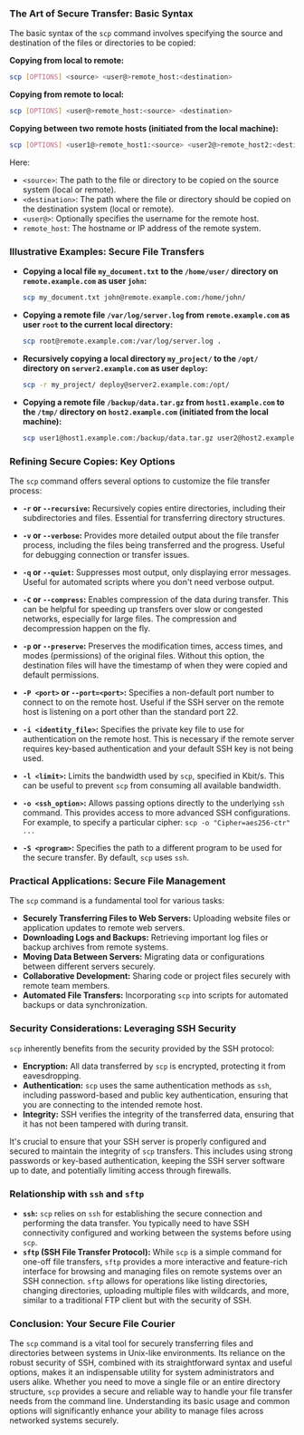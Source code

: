### The Art of Secure Transfer: Basic Syntax

The basic syntax of the `scp` command involves specifying the source and destination of the files or directories to be copied:

**Copying from local to remote:**

```bash
scp [OPTIONS] <source> <user@>remote_host:<destination>
```

**Copying from remote to local:**

```bash
scp [OPTIONS] <user@>remote_host:<source> <destination>
```

**Copying between two remote hosts (initiated from the local machine):**

```bash
scp [OPTIONS] <user1@>remote_host1:<source> <user2@>remote_host2:<destination>
```

Here:

- `<source>`: The path to the file or directory to be copied on the source system (local or remote).
- `<destination>`: The path where the file or directory should be copied on the destination system (local or remote).
- `<user@>`: Optionally specifies the username for the remote host.
- `remote_host`: The hostname or IP address of the remote system.

### Illustrative Examples: Secure File Transfers

- **Copying a local file `my_document.txt` to the `/home/user/` directory on `remote.example.com` as user `john`:**

  ```bash
  scp my_document.txt john@remote.example.com:/home/john/
  ```

- **Copying a remote file `/var/log/server.log` from `remote.example.com` as user `root` to the current local directory:**

  ```bash
  scp root@remote.example.com:/var/log/server.log .
  ```

- **Recursively copying a local directory `my_project/` to the `/opt/` directory on `server2.example.com` as user `deploy`:**

  ```bash
  scp -r my_project/ deploy@server2.example.com:/opt/
  ```

- **Copying a remote file `/backup/data.tar.gz` from `host1.example.com` to the `/tmp/` directory on `host2.example.com` (initiated from the local machine):**

  ```bash
  scp user1@host1.example.com:/backup/data.tar.gz user2@host2.example.com:/tmp/
  ```

### Refining Secure Copies: Key Options

The `scp` command offers several options to customize the file transfer process:

- **`-r` or `--recursive`:** Recursively copies entire directories, including their subdirectories and files. Essential for transferring directory structures.

- **`-v` or `--verbose`:** Provides more detailed output about the file transfer process, including the files being transferred and the progress. Useful for debugging connection or transfer issues.

- **`-q` or `--quiet`:** Suppresses most output, only displaying error messages. Useful for automated scripts where you don't need verbose output.

- **`-C` or `--compress`:** Enables compression of the data during transfer. This can be helpful for speeding up transfers over slow or congested networks, especially for large files. The compression and decompression happen on the fly.

- **`-p` or `--preserve`:** Preserves the modification times, access times, and modes (permissions) of the original files. Without this option, the destination files will have the timestamp of when they were copied and default permissions.

- **`-P <port>` or `--port=<port>`:** Specifies a non-default port number to connect to on the remote host. Useful if the SSH server on the remote host is listening on a port other than the standard port 22.

- **`-i <identity_file>`:** Specifies the private key file to use for authentication on the remote host. This is necessary if the remote server requires key-based authentication and your default SSH key is not being used.

- **`-l <limit>`:** Limits the bandwidth used by `scp`, specified in Kbit/s. This can be useful to prevent `scp` from consuming all available bandwidth.

- **`-o <ssh_option>`:** Allows passing options directly to the underlying `ssh` command. This provides access to more advanced SSH configurations. For example, to specify a particular cipher: `scp -o "Cipher=aes256-ctr" ...`

- **`-S <program>`:** Specifies the path to a different program to be used for the secure transfer. By default, `scp` uses `ssh`.

### Practical Applications: Secure File Management

The `scp` command is a fundamental tool for various tasks:

- **Securely Transferring Files to Web Servers:** Uploading website files or application updates to remote web servers.
- **Downloading Logs and Backups:** Retrieving important log files or backup archives from remote systems.
- **Moving Data Between Servers:** Migrating data or configurations between different servers securely.
- **Collaborative Development:** Sharing code or project files securely with remote team members.
- **Automated File Transfers:** Incorporating `scp` into scripts for automated backups or data synchronization.

### Security Considerations: Leveraging SSH Security

`scp` inherently benefits from the security provided by the SSH protocol:

- **Encryption:** All data transferred by `scp` is encrypted, protecting it from eavesdropping.
- **Authentication:** `scp` uses the same authentication methods as `ssh`, including password-based and public key authentication, ensuring that you are connecting to the intended remote host.
- **Integrity:** SSH verifies the integrity of the transferred data, ensuring that it has not been tampered with during transit.

It's crucial to ensure that your SSH server is properly configured and secured to maintain the integrity of `scp` transfers. This includes using strong passwords or key-based authentication, keeping the SSH server software up to date, and potentially limiting access through firewalls.

### Relationship with `ssh` and `sftp`

- **`ssh`:** `scp` relies on `ssh` for establishing the secure connection and performing the data transfer. You typically need to have SSH connectivity configured and working between the systems before using `scp`.
- **`sftp` (SSH File Transfer Protocol):** While `scp` is a simple command for one-off file transfers, `sftp` provides a more interactive and feature-rich interface for browsing and managing files on remote systems over an SSH connection. `sftp` allows for operations like listing directories, changing directories, uploading multiple files with wildcards, and more, similar to a traditional FTP client but with the security of SSH.

### Conclusion: Your Secure File Courier

The `scp` command is a vital tool for securely transferring files and directories between systems in Unix-like environments. Its reliance on the robust security of SSH, combined with its straightforward syntax and useful options, makes it an indispensable utility for system administrators and users alike. Whether you need to move a single file or an entire directory structure, `scp` provides a secure and reliable way to handle your file transfer needs from the command line. Understanding its basic usage and common options will significantly enhance your ability to manage files across networked systems securely.

